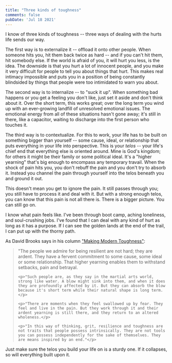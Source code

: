 ```yaml
---
title: "Three kinds of toughness"
comments: false
pubDate: 'Jul 18 2021'
---
```


I know of three kinds of toughness -- three ways of dealing with the hurts life sends our way.

The first way is to externalize it -- offload it onto other people. When someone hits you, hit them back twice as hard -- and if you can't hit them, hit somebody else. If the world is afraid of you, it will hurt you less, is the idea. The downside is that you hurt a lot of innocent people, and you make it very difficult for people to tell you about things that hurt. This makes real intimacy impossible and puts you in a position of being constantly blindsided by things that people were too intimidated to warn you about.

The second way is to internalize -- to "suck it up". When something bad happens or you get a feeling you don't like, just set it aside and don't think about it. Over the short term, this works great; over the long term you wind up with an ever-growing landfill of unresolved emotional issues. The emotional energy from all of these situations hasn't gone away; it's still in there, like a capacitor, waiting to discharge into the first person who touches it.

The third way is to contextualize. For this to work, your life has to be built on something bigger than yourself -- some cause, ideal, or relationship that puts everything in your life into perspective. This is your _telos_ -- your life's chief end that everything else is oriented around. Mine is God's kingdom; for others it might be their family or some political ideal. It's a "higher yearning" that's big enough to encompass any temporary travail. When the shock of pain hits you, you don't rebuff the pain and you don't try to absorb it. Instead you channel the pain through yourself into the telos beneath you and ground it out.

This doesn't mean you get to ignore the pain. It still passes through you; you still have to process it and deal with it. But with a strong enough telos, you can know that this pain is not all there is. There is a bigger picture. You can still go on.

I know what pain feels like. I've been through boot camp, aching loneliness, and soul-crushing jobs. I've found that I can deal with any kind of hurt as long as it has a purpose. If I can see the golden lands at the end of the trail, I can put up with the thorny path.

As David Brooks says in his column ["Making Modern Toughness"](https://www.nytimes.com/2016/08/30/opinion/making-modern-toughness.html):

<blockquote>
	<p>"The people we admire for being resilient are not hard; they are ardent. They have a fervent commitment to some cause, some ideal or some relationship. That higher yearning enables them to withstand setbacks, pain and betrayal.</p>

	<p>"Such people are, as they say in the martial arts world, strong like water. A blow might sink into them, and when it does they are profoundly affected by it. But they can absorb the blow because it's short term while their natural shape is long term.</p>

	<p>"There are moments when they feel swallowed up by fear. They feel and live in the pain. But they work through it and their ardent yearning is still there, and they return to an altered wholeness.</p>

	<p>"In this way of thinking, grit, resilience and toughness are not traits that people possess intrinsically. They are not tools you can possess independently for the sake of themselves. They are means inspired by an end."</p>
</blockquote>

Just make sure the telos you build your life on is a sturdy one. If it collapses, so will everything built upon it.
